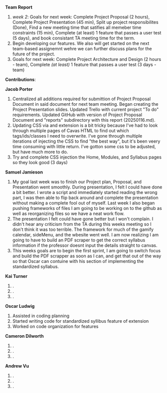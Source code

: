 **Team Report**
  1. *week 2*: Goals for next week: Complete Project Proposal (2 hours), Complete Project Presentation (45 min), Split up project responsibilites (Done), Find a new meeting time that satifies all memeber time constraints (15 min), Complete (at least) 1 feature that passes a user test (5 days), and book consistant TA meeting time for the term.
  2. Begin developing our features. We also will get started on the next team-based assignemnt wehre we can further discuss plans for the future of the project.
  3. Goals for next week: Complete Project Architecture and Design (2 hours - team), Complete *(at least)* 1 feature that passes a user test (3 days - team)

**Contributions**:

  **Jacob Porter**
  1. Centralized all additions required for submittion of Project Proposal Document in said document for next team meeting. Began creating the Project Presentation slides. Updated Trello with current project "To do" requirements. Updated GitHub with version of Project Proposal Document and "reports" subdirectory with this report (20250116.md).
  2. Updating CSS via and extension is a bit tricky because I've had to look through multiple pages of Cavas HTML to find out which tags/ids/classes I need to overwrite. I've gone through multiple iterations of injecting the CSS to find "the best way", but it's been veery time consuming with little return. I've gotton some css to be adjusted, but have much more to do.
  3. Try and complete CSS injection the Home, Modules, and Syllabus pages so they look good (3 days)
    
  **Samuel Jamieson**
1. My goal last week was to finish our Project plan, Proposal, and Presentation went smoothly. During presentation, I felt I could have done a bit better. I wrote a script and immediately started reading the wrong part, I was then able to flip back around and complete the presentation without making a complete fool out of myself. Last week I also began pushing frameworks of files I am going to be working on to the github as well as reorganizing files so we have a neat work flow.
2. The presentation I felt could have gone better but I won't complain. I didn't hear any criticism from the TA during this weeks meeting so I don't think it was too terrible. The framework for much of the gamify calendar, sideMenu, and the wbesite went well. I am now realizing I am going to have to build an PDF scraper to get the correct syllabus information if the professor doesnt input the details straight to canvas.
3. This weeks goals are to begin the first sprint, I am going to switch focus and build the PDF scrapper as soon as I can, and get that out of the way so that Oscar can contuine with his section of implementing the standardized syllabus.
   
    
 **Kai Turner**
1. .
2. .
3. .
  
  **Oscar Ludwig** 
1. Assisted in coding planning
2. Started writing code for standardized syllibus feature of extension
3. Worked on code organization for features

  **Cameron Dilworth**
1. .
2. .
3. .

  **Andrew Vu**
1. .
2. .
3. .


